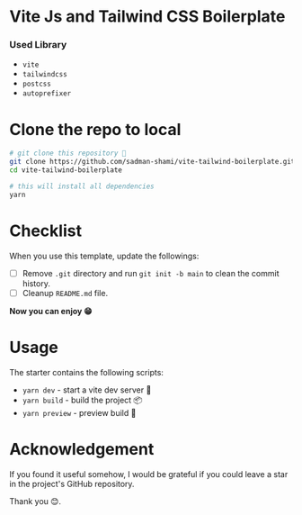 # Vite Js and Tailwind CSS Boilerplate

### Used Library

- `vite`
- `tailwindcss`
- `postcss`
- `autoprefixer`

# Clone the repo to local

```sh
# git clone this repository 🦑
git clone https://github.com/sadman-shami/vite-tailwind-boilerplate.git
cd vite-tailwind-boilerplate

# this will install all dependencies
yarn
```

# Checklist

When you use this template, update the followings:

- [ ] Remove `.git` directory and run `git init -b main` to clean the commit history.
- [ ] Cleanup `README.md` file.

**Now you can enjoy 😁**

# Usage

The starter contains the following scripts:

- `yarn dev` - start a vite dev server 🚀
- `yarn build` - build the project 📦
- `yarn preview` - preview build 🎉

# Acknowledgement

If you found it useful somehow, I would be grateful if you could leave a star in the project's GitHub repository.

Thank you 😊.
